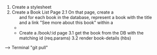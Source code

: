 1. Create a stylesheet
2. Create a Book List Page
   2.1 On that page, create a <ul> and for each book in the database, represent a book with the title and a link "See more about this book" within a <li>
3. Create a /book/:id page
   3.1 get the book from the DB with the matching id (req.params)
   3.2 render book-details (hbs)

--> Terminal "git pull"
